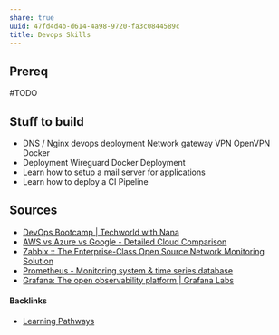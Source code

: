 ```yaml
---
share: true
uuid: 47fd4d4b-d614-4a98-9720-fa3c0844589c
title: Devops Skills
---
```

## Prereq

#TODO

## Stuff to build

*   DNS / Nginx devops deployment Network gateway VPN OpenVPN Docker
*   Deployment Wireguard Docker Deployment
*   Learn how to setup a mail server for applications
*   Learn how to deploy a CI Pipeline


## Sources

* [DevOps Bootcamp | Techworld with Nana](https://www.techworld-with-nana.com/devops-bootcamp)
* [AWS vs Azure vs Google - Detailed Cloud Comparison](https://intellipaat.com/blog/aws-vs-azure-vs-google-cloud/)
* [Zabbix :: The Enterprise-Class Open Source Network Monitoring Solution](https://www.zabbix.com/)
* [Prometheus - Monitoring system & time series database](https://prometheus.io/)
* [Grafana: The open observability platform | Grafana Labs](https://grafana.com/)


#### Backlinks

* [Learning Pathways](/10708552-def9-4391-9126-8a4f53cb5e00)